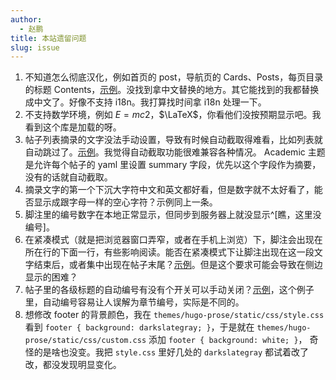 ```yaml
---
author: 
  - 赵鹏
title: 本站遗留问题
slug: issue
---
```


1. 不知道怎么彻底汉化，例如首页的 post，导航页的 Cards、Posts，每页目录的标题 Contents，[示例](/../sitemap/)。没找到拿中文替换的地方。其它能找到的我都替换成中文了。好像不支持 i18n。我打算找时间拿 i18n 处理一下。
2. 不支持数学环境，例如 $E = mc2$，$\LaTeX$，你看他们没按预期显示吧。我看到这个库是加载的呀。
3. 帖子列表摘录的文字没法手动设置，导致有时候自动截取得难看，比如列表就自动跳过了。[示例](/../post)。我觉得自动截取功能很难兼容各种情况。 Academic 主题是允许每个帖子的 yaml 里设置 summary 字段，优先以这个字段作为摘要，没有的话就自动截取。
4. 摘录文字的第一个下沉大字符中文和英文都好看，但是数字就不太好看了，能否显示成跟字母一样的空心字符？示例同上一条。
5. 脚注里的编号数字在本地正常显示，但同步到服务器上就没显示^[瞧，这里没编号]。
6. 在紧凑模式（就是把浏览器窗口弄窄，或者在手机上浏览）下，脚注会出现在所在行的下面一行，有些影响阅读。能否在紧凑模式下让脚注出现在这一段文字结束后，或者集中出现在帖子末尾？[示例](/../preface-zhao/)。但是这个要求可能会导致在侧边显示的困难？
6. 帖子里的各级标题的自动编号有没有个开关可以手动关闭？[示例](/../hyperlink/)，这个例子里，自动编号容易让人误解为章节编号，实际是不同的。
7. 想修改 footer 的背景颜色，我在 `themes/hugo-prose/static/css/style.css` 看到 `footer { background: darkslategray; }`，于是就在 `themes/hugo-prose/static/css/custom.css` 添加 `footer { background: white; }`， 奇怪的是啥也没变。我把 `style.css` 里好几处的 `darkslategray` 都试着改了改，都没发现明显变化。
